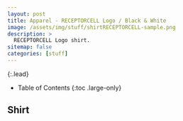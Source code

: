 ```yaml
---
layout: post
title: Apparel - RECEPTORCELL Logo / Black & White
image: /assets/img/stuff/shirtRECEPTORCELL-sample.png
description: >
  RECEPTORCELL Logo shirt.
sitemap: false
categories: [stuff]
---
```


{:.lead}

- Table of Contents
{:toc .large-only}

## Shirt
